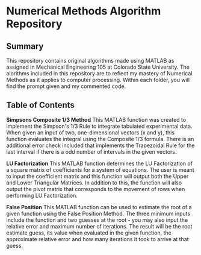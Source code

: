 # Numerical Methods Algorithm Repository

## Summary

This repository contains original algorithms made using MATLAB as assigned in Mechanical Engineering 105 at Colorado State University. The alorithms included in this repository are to reflect my mastery of Numerical Methods as it applies to computer processing. Within each folder, you will find the prompt given and my commented code.

## Table of Contents 

**Simpsons Composite 1/3 Method**
This MATLAB function was created to implement the Simpson's 1/3 Rule to integrate tabulated experimental data. When given an input of two, one-dimensional vectors (x and y), this function evaluates the integral using the Composite 1/3 formula. There is an additional error check included that implements the Trapezoidal Rule for the last interval if there is a odd number of intervals in the given vectors. 

**LU Factorization**
This MATLAB function determines the LU Factorization of a square matrix of coefficients for a system of equations. The user is meant to input the coefficient matrix and this function will output both the Upper and Lower Triangular Matrices. In addition to this, the function will also output the pivot matrix that corresponds to the movement of rows when performing LU Factorization. 

**False Position**
This MATLAB function can be used to estimate the root of a given function using the False Position Method. The three minimum inputs include the function and two guesses at the root - you may also input the relative error and maximum number of iterations. The result will be the root estimate guess, its value when evaluated in the given function, the approximate relative error and how many iterations it took to arrive at that guess. 
